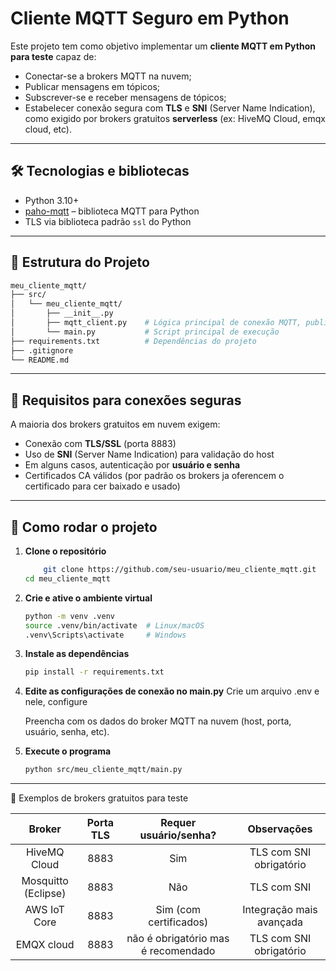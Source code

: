 # Cliente MQTT Seguro em Python

Este projeto tem como objetivo implementar um **cliente MQTT em Python para teste** capaz de:

- Conectar-se a brokers MQTT na nuvem;
- Publicar mensagens em tópicos;
- Subscrever-se e receber mensagens de tópicos;
- Estabelecer conexão segura com **TLS** e **SNI** (Server Name Indication), como exigido por brokers gratuitos **serverless** (ex: HiveMQ Cloud, emqx cloud, etc).

---

## 🛠 Tecnologias e bibliotecas

- Python 3.10+
- [paho-mqtt](https://pypi.org/project/paho-mqtt/) – biblioteca MQTT para Python
- TLS via biblioteca padrão `ssl` do Python

---

## 📁 Estrutura do Projeto
```bash
meu_cliente_mqtt/
├── src/
│   └── meu_cliente_mqtt/
│       ├── __init__.py
│       ├── mqtt_client.py    # Lógica principal de conexão MQTT, publicação e subscrição
│       └── main.py           # Script principal de execução
├── requirements.txt          # Dependências do projeto
├── .gitignore
└── README.md
```
---
## 🔐 Requisitos para conexões seguras

A maioria dos brokers gratuitos em nuvem exigem:

- Conexão com **TLS/SSL** (porta 8883)
- Uso de **SNI** (Server Name Indication) para validação do host
- Em alguns casos, autenticação por **usuário e senha**
- Certificados CA válidos (por padrão os brokers ja oferencem o certificado para cer baixado e usado)

---

## 🚀 Como rodar o projeto

1. **Clone o repositório**
    ```bash
        git clone https://github.com/seu-usuario/meu_cliente_mqtt.git
    cd meu_cliente_mqtt
    ```
2. **Crie e ative o ambiente virtual**
    ```bash
    python -m venv .venv
    source .venv/bin/activate  # Linux/macOS
    .venv\Scripts\activate     # Windows
    ```
3. **Instale as dependências**
    ```bash
    pip install -r requirements.txt
    ```
4. **Edite as configurações de conexão no main.py**
    Crie um arquivo .env e nele, configure

    Preencha com os dados do broker MQTT na nuvem (host, porta, usuário, senha, etc).
5. **Execute o programa**
    ```bash
    python src/meu_cliente_mqtt/main.py
    ```
---
🧪 Exemplos de brokers gratuitos para teste

| Broker |  Porta TLS | Requer usuário/senha? |   Observações|
|:-----:|:-------:|:----------:|:----------------------------------------:|
HiveMQ Cloud |	8883 |	Sim |	TLS com SNI obrigatório
|Mosquitto (Eclipse)|	8883 |	Não |	TLS com SNI
AWS IoT Core |	8883 |	Sim (com certificados)|	Integração mais avançada
EMQX cloud | 8883 | não é obrigatório mas é recomendado | TLS com SNI obrigatório

